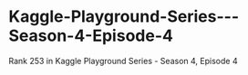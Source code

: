 # Kaggle-Playground-Series---Season-4-Episode-4
Rank 253 in Kaggle Playground Series - Season 4, Episode 4
